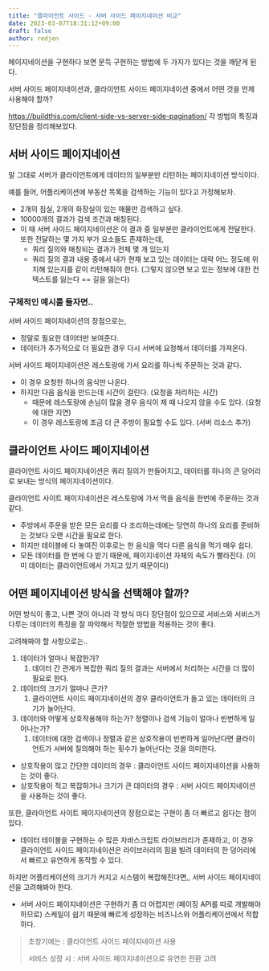 ```yaml
---
title: "클라이언트 사이드 - 서버 사이드 페이지네이션 비교"
date: 2023-03-07T18:31:12+09:00
draft: false
author: redjen
---
```


페이지네이션을 구현하다 보면 문득 구현하는 방법에 두 가지가 있다는 것을 깨닫게 된다.

서버 사이드 페이지네이션과, 클라이언트 사이드 페이지네이션 중에서 어떤 것을 언제 사용해야 할까?

https://buildthis.com/client-side-vs-server-side-pagination/
각 방법의 특징과 장단점을 정리해보았다.

## 서버 사이드 페이지네이션

말 그대로 서버가 클라이언트에게 데이터의 일부분만 리턴하는 페이지네이션 방식이다.

예를 들어, 어플리케이션에 부동산 목록을 검색하는 기능이 있다고 가정해보자.
- 2개의 침실, 2개의 화장실이 있는 매물만 검색하고 싶다.
- 10000개의 결과가 검색 조건과 매칭된다.
- 이 때 서버 사이드 페이지네이션은 이 결과 중 일부분만 클라이언트에게 전달한다. 또한 전달하는 몇 가지 부가 요소들도 존재하는데,
	- 쿼리 질의와 매칭되는 결과가 전체 몇 개 있는지
	- 쿼리 질의 결과 내용 중에서 내가 현재 보고 있는 데이터는 대략 어느 정도에 위치해 있는지를 같이 리턴해줘야 한다. (그렇지 않으면 보고 있는 정보에 대한 컨텍스트를 잃는다 == 길을 잃는다)

### 구체적인 예시를 들자면..

서버 사이드 페이지네이션의 장점으로는,
- 정말로 필요한 데이터만 보여준다.
- 데이터가 추가적으로 더 필요한 경우 다시 서버에 요청해서 데이터를 가져온다.

서버 사이드 페이지네이션은 레스토랑에 가서 요리를 하나씩 주문하는 것과 같다.
- 이 경우 요청한 하나의 음식만 나온다.
- 하지만 다음 음식을 만드는데 시간이 걸린다. (요청을 처리하는 시간)
	- 때문에 레스토랑에 손님이 많을 경우 음식이 제 때 나오지 않을 수도 있다. (요청에 대한 지연)
	- 이 경우 레스토랑에 조금 더 큰 주방이 필요할 수도 있다. (서버 리소스 추가)

## 클라이언트 사이드 페이지네이션

클라이언트 사이드 페이지네이션은 쿼리 질의가 만들어지고, 데이터를 하나의 큰 덩어리로 보내는 방식의 페이지네이션이다.

클라이언트 사이트 페이지네이션은 레스토랑에 가서 먹을 음식을 한번에 주문하는 것과 같다.
- 주방에서 주문을 받은 모든 요리를 다 조리하는데에는 당연히 하나의 요리를 준비하는 것보다 오랜 시간을 필요로 한다. 
- 하지만 테이블에 다 놓여진 이후로는 한 음식을 먹다 다른 음식을 먹기 매우 쉽다. 
- 모든 데이터를 한 번에 다 받기 때문에, 페이지네이션 자체의 속도가 빨라진다. (이미 데이터는 클라이언트에서 가지고 있기 때문이다)

## 어떤 페이지네이션 방식을 선택해야 할까?

어떤 방식이 좋고, 나쁜 것이 아니라 각 방식 마다 장단점이 있으므로 서비스와 서비스가 다루는 데이터의 특징을 잘 파악해서 적절한 방법을 적용하는 것이 좋다.

고려해봐야 할 사항으로는..
1. 데이터가 얼마나 복잡한가? 
	1. 데이터 간 관계가 복잡한 쿼리 질의 결과는 서버에서 처리하는 시간을 더 많이 필요로 한다. 
2. 데이터의 크기가 얼마나 큰가?
	1. 클라이언트 사이드 페이지네이션의 경우 클라이언트가 들고 있는 데이터의 크기가 늘어난다.
3. 데이터와 어떻게 상호작용해야 하는가? 정렬이나 검색 기능이 얼마나 빈번하게 일어나는가?
	1. 데이터에 대한 검색이나 정렬과 같은 상호작용이 빈번하게 일어난다면 클라이언트가 서버에 질의해야 하는 횟수가 늘어난다는 것을 의미한다.

- 상호작용이 많고 간단한 데이터의 경우 : 클라이언트 사이드 페이지네이션을 사용하는 것이 좋다.
- 상호작용이 적고 복잡하거나 크기가 큰 데이터의 경우 : 서버 사이드 페이지네이션을 사용하는 것이 좋다.

또한, 클라이언트 사이트 페이지네이션의 장점으로는 구현이 좀 더 빠르고 쉽다는 점이 있다.
- 데이터 테이블을 구현하는 수 많은 자바스크립트 라이브러리가 존재하고, 이 경우 클라이언트 사이드 페이지네이션은 라이브러리의 힘을 빌려 데이터의 한 덩어리에서 빠르고 유연하게 동작할 수 있다.

하지만 어플리케이션의 크기가 커지고 시스템이 복잡해진다면,, 서버 사이드 페이지네이션을 고려해봐야 한다.
- 서버 사이드 페이지네이션은 구현하기 좀 더 어렵지만 (페이징 API를 따로 개발해야 하므로) 스케일이 쉽기 때문에 빠르게 성장하는 비즈니스와 어플리케이션에서 적합하다. 

> 초창기에는 : 클라이언트 사이드 페이지네이션 사용
> 
> 서비스 성장 시 : 서버 사이드 페이지네이션으로 유연한 전환 고려

